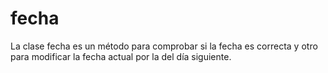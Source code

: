 # fecha
La clase fecha es un método para comprobar si la fecha es correcta y otro para modificar la fecha actual por la del día siguiente.
